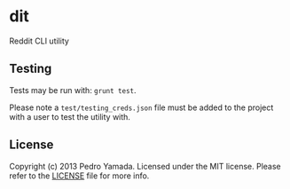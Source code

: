 dit
===
Reddit CLI utility

## Testing
Tests may be run with: `grunt test`.

Please note a `test/testing_creds.json` file must be added to the project with a
user to test the utility with.

## License
Copyright (c) 2013 Pedro Yamada. Licensed under the MIT license.
Please refer to the [LICENSE](LICENSE) file for more info.
